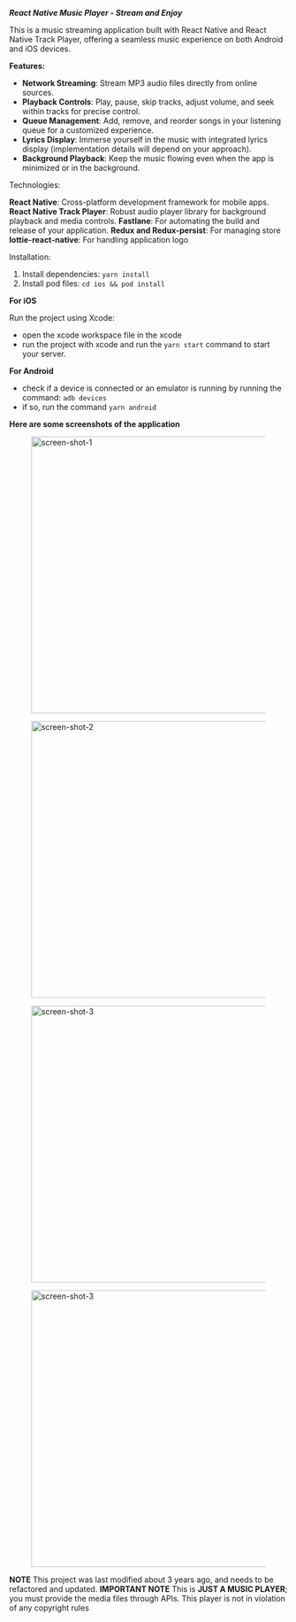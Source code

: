***React Native Music Player - Stream and Enjoy***

This is a music streaming application built with React Native and React Native Track Player, offering a seamless music experience on both Android and iOS devices.

**Features:**

- **Network Streaming**: Stream MP3 audio files directly from online sources.
- **Playback Controls**: Play, pause, skip tracks, adjust volume, and seek within tracks for precise control.
- **Queue Management**: Add, remove, and reorder songs in your listening queue for a customized experience.
- **Lyrics Display**: Immerse yourself in the music with integrated lyrics display (implementation details will depend on your approach).
- **Background Playback**: Keep the music flowing even when the app is minimized or in the background.

Technologies:

**React Native**: Cross-platform development framework for mobile apps.
**React Native Track Player**: Robust audio player library for background playback and media controls.
**Fastlane**: For automating the build and release of your application.
**Redux and Redux-persist**: For managing store
**lottie-react-native**: For handling application logo

Installation:

1. Install dependencies: `yarn install`
2. Install pod files: `cd ios && pod install`

**For iOS**

Run the project using Xcode:
- open the xcode workspace file in the xcode
- run the project with xcode and run the `yarn start` command to start your server.

**For Android**

- check if a device is connected or an emulator is running by running the command:
`adb devices`
- if so, run the command `yarn android`

**Here are some screenshots of the application**
<figure>
    <img src="https://github.com/ZahraKhanjani/Musicify-Mobile-Application/assets/30265908/85707257-0135-4fc7-b40d-8de48dd9e2ea"
         alt="screen-shot-1" width="500">
</figure>
<figure>
    <img src="https://github.com/ZahraKhanjani/Musicify-Mobile-Application/assets/30265908/0be312b4-12fb-4f54-9af9-0911a2e53567"
         alt="screen-shot-2" width="500">
</figure>
<figure>
    <img src="https://github.com/ZahraKhanjani/Musicify-Mobile-Application/assets/30265908/1fe169eb-2c57-41eb-93ef-a65b091e093f"
         alt="screen-shot-3" width="500">
</figure>
<figure>
    <img src="https://github.com/ZahraKhanjani/Musicify-Mobile-Application/assets/30265908/5c0e3abf-55c4-440c-b693-2e2ba48c3c6b"
         alt="screen-shot-3" width="500">
</figure>


**NOTE**
This project was last modified about 3 years ago, and needs to be refactored and updated.
**IMPORTANT NOTE**
This is **JUST A MUSIC PLAYER**; you must provide the media files through APIs. This player is not in violation of any copyright rules

